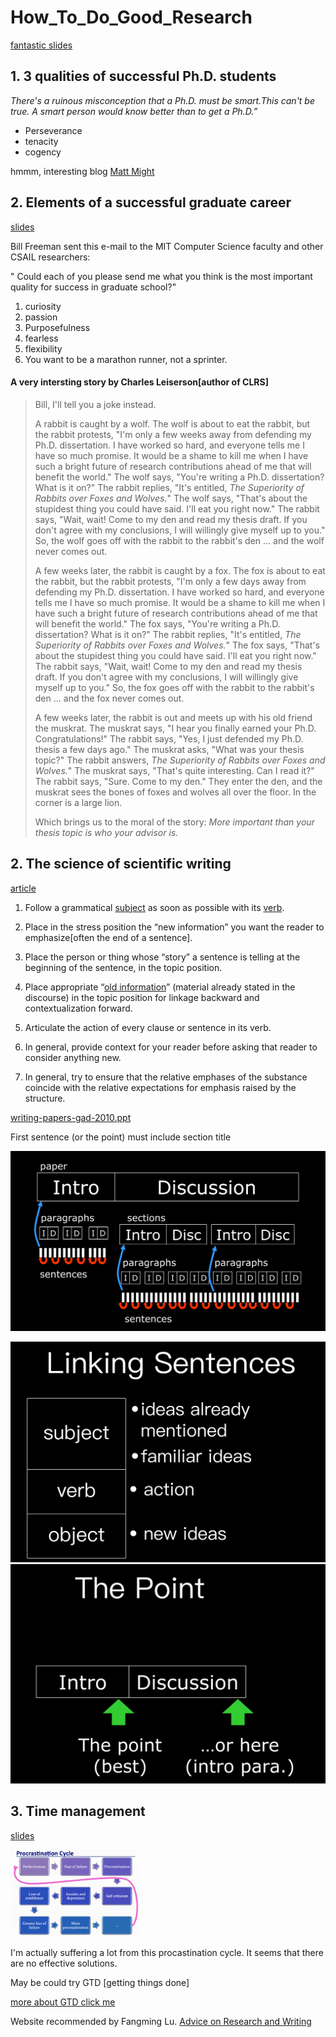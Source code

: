 # How_To_Do_Good_Research

<a href="http://www.thecomputationalphotographer.com/wp-content/uploads/2017/03/fredo_do_good_research_2016.pdf">fantastic slides</a>

## 1.  **3 qualities of successful Ph.D. students** 

*There's a ruinous misconception that a Ph.D. must be smart.This can't be true. A smart person would know better than to get a Ph.D.”* 

* Perseverance
* tenacity 
* cogency 



hmmm, interesting blog <a href="http://matt.might.net/articles/">Matt Might </a>



## 2. Elements of a successful graduate career 

<a href="http://people.csail.mit.edu/billf/talks/10minFreeman2013.pdf">slides</a>

Bill Freeman sent this e-mail to the MIT Computer Science faculty and other CSAIL researchers: 

"  Could each of you please send me what you think is the most important quality for success in graduate school?"

1. curiosity
2. passion
3. Purposefulness
4. fearless
5. flexibility
6. You want to be a marathon runner, not a sprinter. 



#### A very intersting story by Charles Leiserson[author of CLRS]

> Bill,
>  I'll tell you a joke instead. 
>
> A rabbit is caught by a wolf. The wolf is about to eat the rabbit, but the rabbit protests, "I'm only a few weeks away from defending my Ph.D. dissertation. I have worked so hard, and everyone tells me I have so much promise. It would be a shame to kill me when I have such a bright future of research contributions ahead of me that will benefit the world." The wolf says, "You're writing a Ph.D. dissertation? What is it on?" The rabbit replies, "It's entitled, *The Superiority of Rabbits over Foxes and Wolves.*" The wolf says, "That's about the stupidest thing you could have said. I'll eat you right now." The rabbit says, "Wait, wait! Come to my den and read my thesis draft. If you don't agree with my conclusions, I will willingly give myself up to you." So, the wolf goes off with the rabbit to the rabbit's den ... and the wolf never comes out. 
>
> A few weeks later, the rabbit is caught by a fox. The fox is about to eat the rabbit, but the rabbit protests, "I'm only a few days away from defending my Ph.D. dissertation. I have worked so hard, and everyone tells me I have so much promise. It would be a shame to kill me when I have such a bright future of research contributions ahead of me that will benefit the world." The fox says, "You're writing a Ph.D. dissertation? What is it on?" The rabbit replies, "It's entitled, *The Superiority of Rabbits over Foxes and Wolves.*" The fox says, "That's about the stupidest thing you could have said. I'll eat you right now." The rabbit says, "Wait, wait! Come to my den and read my thesis draft. If you don't agree with my conclusions, I will willingly give myself up to you." So, the fox goes off with the rabbit to the rabbit's den ... and the fox never comes out. 
>
> A few weeks later, the rabbit is out and meets up with his old friend the muskrat. The muskrat says, "I hear you finally earned your Ph.D. Congratulations!" The rabbit says, "Yes, I just defended my Ph.D. thesis a few days ago." The muskrat asks, "What was your thesis topic?" The rabbit answers, *The Superiority of Rabbits over Foxes and Wolves.*" The muskrat says, "That's quite interesting. Can I read it?" The rabbit says, "Sure. Come to my den." They enter the den, and the muskrat sees the bones of foxes and wolves all over the floor. In the corner is a large lion. 
>
> Which brings us to the moral of the story: *More important than your thesis topic is who your advisor is.* 

## 2. The science of scientific writing

<a href="https://cseweb.ucsd.edu/~swanson/papers/science-of-writing.pdf">article</a>

1. Follow a grammatical <u>subject</u> as soon as possible with its <u>verb</u>.
2. Place in the stress position the “new information” you want the reader to emphasize[often the end of a sentence]. 
3. Place the person or thing whose “story” a sentence is telling at the beginning of the sentence, in the topic position.

 4. Place appropriate “<u>old information</u>” (material already stated in the discourse) in the topic position for linkage backward and contextualization forward.

5. Articulate the action of every clause or sentence in its verb.

6. In general, provide context for your reader before asking that reader to consider anything new.
7. In general, try to ensure that the relative emphases of the substance coincide with the relative expectations for emphasis raised by the structure. 



 [writing-papers-gad-2010.ppt](writing-papers-gad-2010.ppt)

First sentence (or the point) must include section title

![image-20200825200508428](img/image-20200825200508428.png) 

<img src="img/image-20200825201406810.png" alt="image-20200825201406810" style="zoom:50%;" />

<img src="img/image-20200825201434968.png" alt="image-20200825201434968" style="zoom:50%;" />

## 3. Time management

<a href="http://www.dgp.toronto.edu/~hertzman/courses/gradSkills/2010/TimeManagement.pdf">slides</a>

<img src="img/Group11_Morpheus.png" alt="image-20191215103736579" style="zoom: 20%;" />

I'm actually suffering a lot from this procastination cycle. It seems that there are no effective solutions. 



May be could try GTD [getting things done]

<a href="https://www.bilibili.com/video/av73280139?from=search&seid=1659673618579243673">more about GTD click me</a>


Website recommended by Fangming Lu. <a href="http://www.cs.cmu.edu/afs/cs.cmu.edu/user/mleone/web/how-to.html">Advice on Research and Writing</a>
